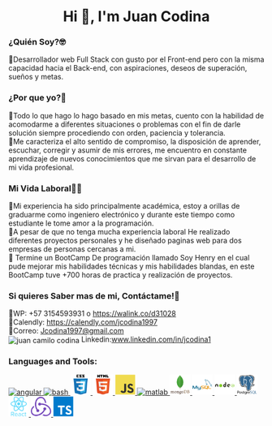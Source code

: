 <h1 align="center">Hi 👋, I'm Juan Codina</h1>
<h3 align="center"></h3>


<h3 align="left">¿Quién Soy?🤓</h3>
<p>
💎Desarrollador web Full Stack con gusto por el Front-end pero con la misma capacidad hacia el Back-end, con aspiraciones, deseos de superación, sueños y metas.<br/>
</p>

<h3 align="left">¿Por que yo?🤔</h3>
<p>
💎Todo lo que hago lo hago basado en mis metas, cuento con la habilidad de acomodarme a diferentes situaciones o problemas con el fin de darle solución siempre procediendo con orden, paciencia y tolerancia.<br/>
💎Me caracteriza el alto sentido de compromiso, la disposición de aprender, escuchar, corregir y asumir de mis errores, me encuentro en constante aprendizaje de nuevos conocimientos que me sirvan para el desarrollo de mi vida profesional.<br/>
</p>
<h3 align="left">Mi Vida Laboral🦸‍♂️</h3>
<p>
💎Mi experiencia ha sido principalmente académica, estoy a orillas de graduarme como ingeniero electrónico y durante este tiempo como estudiante le tome amor a la programación.<br/>
💎A pesar de que no tenga mucha experiencia laboral He realizado diferentes proyectos personales y he diseñado paginas web para dos empresas de personas cercanas a mi.<br/>
💎 Termine un BootCamp De programación llamado Soy Henry en el cual pude mejorar mis habilidades técnicas y mis habilidades blandas, en este BootCamp tuve +700 horas de practica y realización de proyectos.<br/>
</p>
<h3 align="left">Si quieres Saber mas de mi, Contáctame!👋</h3>
<p>

📲WP: +57 3154593931 o https://walink.co/d31028<br/>
📒Calendly: https://calendly.com/jcodina1997<br/>
📧Correo: Jcodina1997@gmail.com<br/>
<img align="center" src="https://raw.githubusercontent.com/rahuldkjain/github-profile-readme-generator/master/src/images/icons/Social/linked-in-alt.svg" alt="juan camilo codina" height="15" width="15" /> Linkedin:www.linkedin.com/in/jcodina1
</p>



<h3 align="left">Languages and Tools:</h3>
<p align="left"> <a href="https://angular.io" target="_blank" rel="noreferrer"> <img src="https://angular.io/assets/images/logos/angular/angular.svg" alt="angular" width="40" height="40"/> </a> <a href="https://www.gnu.org/software/bash/" target="_blank" rel="noreferrer"> <img src="https://www.vectorlogo.zone/logos/gnu_bash/gnu_bash-icon.svg" alt="bash" width="40" height="40"/> </a> <a href="https://www.w3schools.com/css/" target="_blank" rel="noreferrer"> <img src="https://raw.githubusercontent.com/devicons/devicon/master/icons/css3/css3-original-wordmark.svg" alt="css3" width="40" height="40"/> </a> <a href="https://www.w3.org/html/" target="_blank" rel="noreferrer"> <img src="https://raw.githubusercontent.com/devicons/devicon/master/icons/html5/html5-original-wordmark.svg" alt="html5" width="40" height="40"/> </a> <a href="https://developer.mozilla.org/en-US/docs/Web/JavaScript" target="_blank" rel="noreferrer"> <img src="https://raw.githubusercontent.com/devicons/devicon/master/icons/javascript/javascript-original.svg" alt="javascript" width="40" height="40"/> </a> <a href="https://www.mathworks.com/" target="_blank" rel="noreferrer"> <img src="https://upload.wikimedia.org/wikipedia/commons/2/21/Matlab_Logo.png" alt="matlab" width="40" height="40"/> </a> <a href="https://www.mongodb.com/" target="_blank" rel="noreferrer"> <img src="https://raw.githubusercontent.com/devicons/devicon/master/icons/mongodb/mongodb-original-wordmark.svg" alt="mongodb" width="40" height="40"/> </a> <a href="https://www.mysql.com/" target="_blank" rel="noreferrer"> <img src="https://raw.githubusercontent.com/devicons/devicon/master/icons/mysql/mysql-original-wordmark.svg" alt="mysql" width="40" height="40"/> </a> <a href="https://nodejs.org" target="_blank" rel="noreferrer"> <img src="https://raw.githubusercontent.com/devicons/devicon/master/icons/nodejs/nodejs-original-wordmark.svg" alt="nodejs" width="40" height="40"/> </a> <a href="https://www.postgresql.org" target="_blank" rel="noreferrer"> <img src="https://raw.githubusercontent.com/devicons/devicon/master/icons/postgresql/postgresql-original-wordmark.svg" alt="postgresql" width="40" height="40"/> </a> <a href="https://reactjs.org/" target="_blank" rel="noreferrer"> <img src="https://raw.githubusercontent.com/devicons/devicon/master/icons/react/react-original-wordmark.svg" alt="react" width="40" height="40"/> </a> <a href="https://redux.js.org" target="_blank" rel="noreferrer"> <img src="https://raw.githubusercontent.com/devicons/devicon/master/icons/redux/redux-original.svg" alt="redux" width="40" height="40"/> </a> <a href="https://www.typescriptlang.org/" target="_blank" rel="noreferrer"> <img src="https://raw.githubusercontent.com/devicons/devicon/master/icons/typescript/typescript-original.svg" alt="typescript" width="40" height="40"/> </a> </p>
